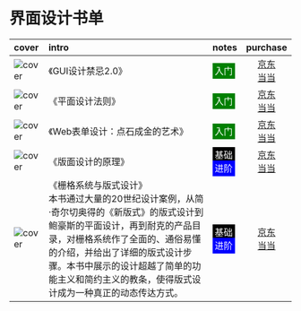 # 界面设计书单

|cover|intro|notes|purchase|
|:--|:--|:--|:--:|
|![cover](https://guidelines.cc/s3321524.jpg)| 《GUI设计禁忌2.0》 | <span style="background:green;color:white;padding:4px;">入门</span> |[京东](https://search.jd.com/Search?keyword=GUI设计禁忌2.0&enc=utf-8)<br />[当当](http://search.dangdang.com/?key=GUI设计禁忌2.0) |
|![cover](https://guidelines.cc/s4001474.jpg)| 《平面设计法则》 | <span style="background:green;color:white;padding:4px;">入门</span> |[京东](https://search.jd.com/Search?keyword=平面设计法则&enc=utf-8)<br />[当当](http://search.dangdang.com/?key=平面设计法则) |
|![cover](https://guidelines.cc/s11230326.jpg)| 《Web表单设计：点石成金的艺术》 | <span style="background:green;color:white;padding:4px;">入门</span> |[京东](https://search.jd.com/Search?keyword=Web表单设计%ef%bc%9a点石成金的艺术&enc=utf-8)<br />[当当](http://search.dangdang.com/?key=Web表单设计%ef%bc%9a点石成金的艺术) |
|![cover](https://guidelines.cc/s7646999.jpg)| 《版面设计的原理》 | <span style="background:black;color:white;padding:4px;">基础</span> <br /><span style="background:blue;color:white;padding:4px;">进阶</span> |[京东](https://search.jd.com/Search?keyword=版面设计的原理&enc=utf-8)<br />[当当](http://search.dangdang.com/?key=版面设计的原理) |
|![cover](https://guidelines.cc/s24938956.jpg)| 《栅格系统与版式设计》<br /> 本书通过大量的20世纪设计案例，从简·奇尔切奥得的《新版式》的版式设计到鲍豪斯的平面设计，再到耐克的产品目录，对栅格系统作了全面的、通俗易懂的介绍，并给出了详细的版式设计步骤。本书中展示的设计超越了简单的功能主义和简约主义的教条，使得版式设计成为一种真正的动态传达方式。| <span style="background:black;color:white;padding:4px;">基础</span><br /><span style="background:blue;color:white;padding:4px;">进阶</span> |[京东](https://search.jd.com/Search?keyword=栅格系统与版式设计&enc=utf-8)<br />[当当](http://search.dangdang.com/?key=栅格系统与版式设计) |
